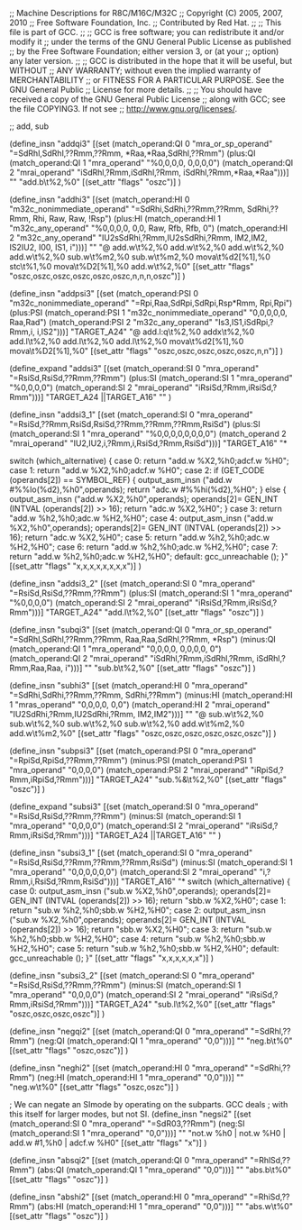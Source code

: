 ;; Machine Descriptions for R8C/M16C/M32C
;; Copyright (C) 2005, 2007, 2010
;; Free Software Foundation, Inc.
;; Contributed by Red Hat.
;;
;; This file is part of GCC.
;;
;; GCC is free software; you can redistribute it and/or modify it
;; under the terms of the GNU General Public License as published
;; by the Free Software Foundation; either version 3, or (at your
;; option) any later version.
;;
;; GCC is distributed in the hope that it will be useful, but WITHOUT
;; ANY WARRANTY; without even the implied warranty of MERCHANTABILITY
;; or FITNESS FOR A PARTICULAR PURPOSE.  See the GNU General Public
;; License for more details.
;;
;; You should have received a copy of the GNU General Public License
;; along with GCC; see the file COPYING3.  If not see
;; <http://www.gnu.org/licenses/>.

;; add, sub

(define_insn "addqi3"
  [(set (match_operand:QI 0 "mra_or_sp_operand"
		  "=SdRhl,SdRhl,??Rmm,??Rmm, *Raa,*Raa,SdRhl,??Rmm")
	(plus:QI (match_operand:QI 1 "mra_operand"
		  "%0,0,0,0, 0,0,0,0")
		 (match_operand:QI 2 "mrai_operand"
		  "iSdRhl,?Rmm,iSdRhl,?Rmm, iSdRhl,?Rmm,*Raa,*Raa")))]
  ""
  "add.b\t%2,%0"
  [(set_attr "flags" "oszc")]
  )

(define_insn "addhi3"
  [(set (match_operand:HI 0 "m32c_nonimmediate_operand"
	 	  "=SdRhi,SdRhi,??Rmm,??Rmm, SdRhi,??Rmm, Rhi, Raw, Raw, !Rsp")
	(plus:HI (match_operand:HI 1 "m32c_any_operand"
		  "%0,0,0,0, 0,0, Raw, Rfb, Rfb, 0")
		 (match_operand:HI 2 "m32c_any_operand"
		  "IU2sSdRhi,?Rmm,IU2sSdRhi,?Rmm, IM2,IM2, IS2IU2, I00, IS1, i")))]
  ""
  "@
   add.w\t%2,%0
   add.w\t%2,%0
   add.w\t%2,%0
   add.w\t%2,%0
   sub.w\t%m2,%0
   sub.w\t%m2,%0
   mova\t%d2[%1],%0
   stc\t%1,%0
   mova\t%D2[%1],%0
   add.w\t%2,%0"
  [(set_attr "flags" "oszc,oszc,oszc,oszc,oszc,oszc,n,n,n,oszc")]
  )

(define_insn "addpsi3"
  [(set (match_operand:PSI 0 "m32c_nonimmediate_operand" "=Rpi,Raa,SdRpi,SdRpi,Rsp*Rmm, Rpi,Rpi")
	(plus:PSI (match_operand:PSI 1 "m32c_nonimmediate_operand" "0,0,0,0,0, Raa,Rad")
		  (match_operand:PSI 2 "m32c_any_operand" "Is3,IS1,iSdRpi,?Rmm,i, i,IS2")))]
  "TARGET_A24"
  "@
   add.l:q\t%2,%0
   addx\t%2,%0
   add.l\t%2,%0
   add.l\t%2,%0
   add.l\t%2,%0
   mova\t%d2[%1],%0
   mova\t%D2[%1],%0"
  [(set_attr "flags" "oszc,oszc,oszc,oszc,oszc,n,n")]
  )

(define_expand "addsi3"
  [(set (match_operand:SI 0 "mra_operand" "=RsiSd,RsiSd,??Rmm,??Rmm")
        (plus:SI (match_operand:SI 1 "mra_operand" "%0,0,0,0")
                 (match_operand:SI 2 "mrai_operand" "iRsiSd,?Rmm,iRsiSd,?Rmm")))]
  "TARGET_A24 ||TARGET_A16"
  ""
  )

(define_insn "addsi3_1"
  [(set (match_operand:SI 0 "mra_operand" "=RsiSd,??Rmm,RsiSd,RsiSd,??Rmm,??Rmm,??Rmm,RsiSd")
        (plus:SI (match_operand:SI 1 "mra_operand" "%0,0,0,0,0,0,0,0")
                 (match_operand 2 "mrai_operand" "IU2,IU2,i,?Rmm,i,RsiSd,?Rmm,RsiSd")))]
  "TARGET_A16"
  "*
  
  switch (which_alternative)
    { 
    case 0:
      return \"add.w %X2,%h0\;adcf.w %H0\";
    case 1:
      return \"add.w %X2,%h0\;adcf.w %H0\";
    case 2:
      if (GET_CODE (operands[2]) == SYMBOL_REF)
        {
          output_asm_insn (\"add.w #%%lo(%d2),%h0\",operands);
          return \"adc.w #%%hi(%d2),%H0\";
        }
      else
        {
          output_asm_insn (\"add.w %X2,%h0\",operands);
          operands[2]= GEN_INT (INTVAL (operands[2]) >> 16);
          return \"adc.w %X2,%H0\";
        }
    case 3:
      return \"add.w %h2,%h0\;adc.w %H2,%H0\";
    case 4:
      output_asm_insn (\"add.w %X2,%h0\",operands);
      operands[2]= GEN_INT (INTVAL (operands[2]) >> 16);
      return \"adc.w %X2,%H0\";
    case 5:
      return \"add.w %h2,%h0\;adc.w %H2,%H0\";
    case 6:
      return \"add.w %h2,%h0\;adc.w %H2,%H0\";
    case 7:
      return \"add.w %h2,%h0\;adc.w %H2,%H0\";
    default:
      gcc_unreachable ();
    }"
  [(set_attr "flags" "x,x,x,x,x,x,x,x")]
)

(define_insn "addsi3_2"
  [(set (match_operand:SI 0 "mra_operand" "=RsiSd,RsiSd,??Rmm,??Rmm")
        (plus:SI (match_operand:SI 1 "mra_operand" "%0,0,0,0")
                 (match_operand:SI 2 "mrai_operand" "iRsiSd,?Rmm,iRsiSd,?Rmm")))]
  "TARGET_A24"
  "add.l\t%2,%0"
  [(set_attr "flags" "oszc")]
)

(define_insn "subqi3"
  [(set (match_operand:QI 0 "mra_or_sp_operand"
		   "=SdRhl,SdRhl,??Rmm,??Rmm, Raa,Raa,SdRhl,??Rmm, *Rsp")
	(minus:QI (match_operand:QI 1 "mra_operand"
		   "0,0,0,0, 0,0,0,0, 0")
		  (match_operand:QI 2 "mrai_operand"
		   "iSdRhl,?Rmm,iSdRhl,?Rmm, iSdRhl,?Rmm,Raa,Raa, i")))]
  ""
  "sub.b\t%2,%0"
  [(set_attr "flags" "oszc")]
  )

(define_insn "subhi3"
  [(set (match_operand:HI 0 "mra_operand"
		   "=SdRhi,SdRhi,??Rmm,??Rmm, SdRhi,??Rmm")
	(minus:HI (match_operand:HI 1 "mras_operand"
		   "0,0,0,0, 0,0")
		  (match_operand:HI 2 "mrai_operand"
		   "IU2SdRhi,?Rmm,IU2SdRhi,?Rmm, IM2,IM2")))]
  ""
  "@
   sub.w\t%2,%0
   sub.w\t%2,%0
   sub.w\t%2,%0
   sub.w\t%2,%0
   add.w\t%m2,%0
   add.w\t%m2,%0"
  [(set_attr "flags" "oszc,oszc,oszc,oszc,oszc,oszc")]
  )

(define_insn "subpsi3"
  [(set (match_operand:PSI 0 "mra_operand" "=RpiSd,RpiSd,??Rmm,??Rmm")
	(minus:PSI (match_operand:PSI 1 "mra_operand" "0,0,0,0")
		   (match_operand:PSI 2 "mrai_operand" "iRpiSd,?Rmm,iRpiSd,?Rmm")))]
  "TARGET_A24"
  "sub.%&\t%2,%0"
  [(set_attr "flags" "oszc")]
  )

(define_expand "subsi3"
  [(set (match_operand:SI 0 "mra_operand" "=RsiSd,RsiSd,??Rmm,??Rmm")
        (minus:SI (match_operand:SI 1 "mra_operand" "0,0,0,0")
                  (match_operand:SI 2 "mrai_operand" "iRsiSd,?Rmm,iRsiSd,?Rmm")))]
  "TARGET_A24 ||TARGET_A16"
  ""
)

(define_insn "subsi3_1"
  [(set (match_operand:SI 0 "mra_operand" "=RsiSd,RsiSd,??Rmm,??Rmm,??Rmm,RsiSd")
        (minus:SI (match_operand:SI 1 "mra_operand" "0,0,0,0,0,0")
                  (match_operand:SI 2 "mrai_operand" "i,?Rmm,i,RsiSd,?Rmm,RsiSd")))]
  "TARGET_A16"
  "*
  switch (which_alternative)
    {
    case 0:
      output_asm_insn (\"sub.w %X2,%h0\",operands);
      operands[2]= GEN_INT (INTVAL (operands[2]) >> 16);
      return \"sbb.w %X2,%H0\";
    case 1:
      return \"sub.w %h2,%h0\;sbb.w %H2,%H0\";
    case 2:
      output_asm_insn (\"sub.w %X2,%h0\",operands);
      operands[2]= GEN_INT (INTVAL (operands[2]) >> 16);
      return \"sbb.w %X2,%H0\";
    case 3:
      return \"sub.w %h2,%h0\;sbb.w %H2,%H0\";
    case 4:
      return \"sub.w %h2,%h0\;sbb.w %H2,%H0\";
    case 5:
      return \"sub.w %h2,%h0\;sbb.w %H2,%H0\";
    default:
      gcc_unreachable ();
    }"
  [(set_attr "flags" "x,x,x,x,x,x")]
)

(define_insn "subsi3_2"
  [(set (match_operand:SI 0 "mra_operand" "=RsiSd,RsiSd,??Rmm,??Rmm")
        (minus:SI (match_operand:SI 1 "mra_operand" "0,0,0,0")
                  (match_operand:SI 2 "mrai_operand" "iRsiSd,?Rmm,iRsiSd,?Rmm")))]
  "TARGET_A24"
  "sub.l\t%2,%0"
  [(set_attr "flags" "oszc,oszc,oszc,oszc")]
)

(define_insn "negqi2"
  [(set (match_operand:QI 0 "mra_operand" "=SdRhl,??Rmm")
	(neg:QI (match_operand:QI 1 "mra_operand" "0,0")))]
  ""
  "neg.b\t%0"
  [(set_attr "flags" "oszc,oszc")]
  )

(define_insn "neghi2"
  [(set (match_operand:HI 0 "mra_operand" "=SdRhi,??Rmm")
	(neg:HI (match_operand:HI 1 "mra_operand" "0,0")))]
  ""
  "neg.w\t%0"
  [(set_attr "flags" "oszc,oszc")]
  )

; We can negate an SImode by operating on the subparts.  GCC deals
; with this itself for larger modes, but not SI.
(define_insn "negsi2"
  [(set (match_operand:SI 0 "mra_operand" "=SdR03,??Rmm")
	(neg:SI (match_operand:SI 1 "mra_operand" "0,0")))]
  ""
  "not.w %h0 | not.w %H0 | add.w #1,%h0 | adcf.w %H0"
  [(set_attr "flags" "x")]
  )

(define_insn "absqi2"
  [(set (match_operand:QI 0 "mra_operand" "=RhlSd,??Rmm")
	(abs:QI (match_operand:QI 1 "mra_operand" "0,0")))]
  ""
  "abs.b\t%0"
  [(set_attr "flags" "oszc")]
  )

(define_insn "abshi2"
  [(set (match_operand:HI 0 "mra_operand" "=RhiSd,??Rmm")
	(abs:HI (match_operand:HI 1 "mra_operand" "0,0")))]
  ""
  "abs.w\t%0"
  [(set_attr "flags" "oszc")]
  )
